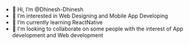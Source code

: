 - 👋 Hi, I’m @Dhinesh-Dhinesh
- 👀 I’m interested in Web Designing and Mobile App Developing
- 🌱 I’m currently learning ReactNative
- 💞️ I'm looking to collaborate on some people with the interest of App development and Web development

<!---
Dhinesh-Dhinesh is a ✨ special ✨ repository because its `README.md` (this file) appears on your GitHub profile.
You can click the Preview link to take a look at your changes.
--->
